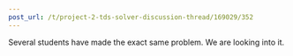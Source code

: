 ```yaml
---
post_url: /t/project-2-tds-solver-discussion-thread/169029/352
---
```

Several students have made the exact same problem. We are looking into it.